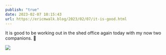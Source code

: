 ```yaml
---
publish: "true"
date: 2023-02-07 10:15:43
url: https://ericmwalk.blog/2023/02/07/it-is-good.html
---
```


It is good to be working out in the shed office again today with my now two companions. 🐶

![](https://ericmwalk.blog/uploads/2023/37e434e7a0.jpg)